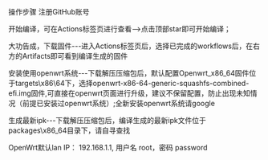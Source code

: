 操作步骤
注册GitHub账号



开始编译，可在Actions标签页进行查看-->点击顶部star即可开始编译；


大功告成，下载固件---进入Actions标签页后，选择已完成的workflows后，在右方的Artifacts即可看到编译生成的固件

安装使用openwrt系统---下载解压压缩包后，默认配置Openwrt_x86_64固件位于targets\x86\64下，选择openwrt-x86-64-generic-squashfs-combined-efi.img固件,可直接在openwrt页面进行升级，建议不保留配置，防止出现未知情况（前提已安装过openwrt系统）;全新安装openwrt系统请google

生成最新ipk---下载解压压缩包后，编译生成的最新ipk文件位于packages\x86_64目录下，请自寻查找

OpenWrt默认lan IP： 192.168.1.1, 用户名 root，密码 password
